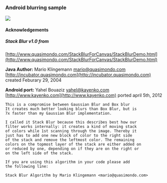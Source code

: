 ### Android blurring sample 

![](https://dl.dropboxusercontent.com/u/5854498/github.png)


#### Acknowledgements

##### Stack Blur v1.0 from
[http://www.quasimondo.com/StackBlurForCanvas/StackBlurDemo.html](http://www.quasimondo.com/StackBlurForCanvas/StackBlurDemo.html)
        
**Java Author:** Mario Klingemann <mario@quasimondo.com>
[http://incubator.quasimondo.com](http://incubator.quasimondo.com)
created Feburary 29, 2004

**Android port:** Yahel Bouaziz <yahel@kayenko.com>
[http://www.kayenko.com](http://www.kayenko.com)
ported april 5th, 2012

```
This is a compromise between Gaussian Blur and Box blur
It creates much better looking blurs than Box Blur, but is
7x faster than my Gaussian Blur implementation.
        
I called it Stack Blur because this describes best how our
filter works internally: it creates a kind of moving stack
of colors while 1st scanning through the image. Thereby it
just has to add one new block of color to the right side
of the stack and remove the leftmost color. The remaining
colors on the topmost layer of the stack are either added on
or reduced by one, depending on if they are on the right or
on the left side of the stack.
        
If you are using this algorithm in your code please add
the following line:
        
Stack Blur Algorithm by Mario Klingemann <mario@quasimondo.com>
```

